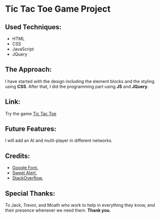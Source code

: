 # Tic Tac Toe Game Project

## Used Techniques:

- HTML
- CSS
- JavaScript
- JQuery

## The Approach:

I have started with the design including the element blocks and the styling using **CSS**. After that, I did the programming part using **JS** and **JQuery**.

## Link:

Try the game [Tic Tac Toe](https://rawan-1.github.io/Tic-Tac-Toe/)

## Future Features:

I will add an AI and multi-player in different networks.

## Credits:

- [Google Font.](https://fonts.google.com/?selection.family=Frijole)
- [Sweet Alert.](https://sweetalert.js.org/docs/)
- [StackOverflow.](https://stackoverflow.com/questions/2204250/check-if-checkbox-is-checked-with-jquery)

## Special Thanks:

To Jack, Trevor, and Moath who work to help in everything they know, and their presence whenever we need them. 
**Thank you.**
